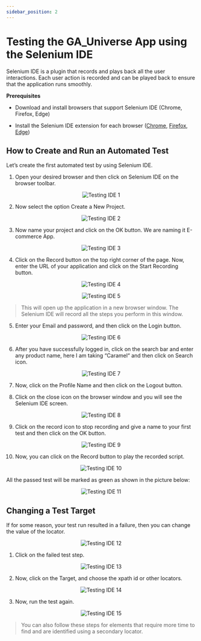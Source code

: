 ```yaml
---
sidebar_position: 2
---
```


# Testing the GA_Universe App using the Selenium IDE

Selenium IDE is a plugin that records and plays back all the user interactions. Each user action is recorded and can be played back to ensure that the application runs smoothly.

**Prerequisites**

- Download and install browsers that support Selenium IDE (Chrome, Firefox, Edge)

- Install the Selenium IDE extension for each browser ([Chrome](https://chromewebstore.google.com/detail/selenium-ide/mooikfkahbdckldjjndioackbalphokd?pli=1), [Firefox](https://addons.mozilla.org/en-US/firefox/addon/selenium-ide/), [Edge](https://microsoftedge.microsoft.com/addons/detail/selenium-ide/ajdpfmkffanmkhejnopjppegokpogffp))

## How to Create and Run an Automated Test

Let’s create the first automated test by using Selenium IDE.

1. Open your desired browser and then click on Selenium IDE on the browser toolbar.

<center>

![Testing IDE 1](../../../static/img/testing-ide-1.png)

</center>

2. Now select the option Create a New Project.

<center>

![Testing IDE 2](../../../static/img/testing-ide-2.png)

</center>

3. Now name your project and click on the OK button. We are naming it E-commerce App.

<center>

![Testing IDE 3](../../../static/img/testing-ide-3.png)

</center>

4. Click on the Record button on the top right corner of the page. Now, enter the URL of your application and click on the Start Recording button.

<center>

![Testing IDE 4](../../../static/img/testing-ide-4.png)

![Testing IDE 5](../../../static/img/testing-ide-5.png)

</center>

> This will open up the application in a new browser window. The Selenium IDE will record all the steps you perform in this window.

5. Enter your Email and password, and then click on the Login button.

<center>

![Testing IDE 6](../../../static/img/testing-ide-6.png)

</center>

6. After you have successfully logged in, click on the search bar and enter any product name, here I am taking “Caramel“ and then click on Search icon.

<center>

![Testing IDE 7](../../../static/img/testing-ide-7.png)

</center>

7. Now, click on the Profile Name and then click on the Logout button.

8. Click on the close icon on the browser window and you will see the Selenium IDE screen.

<center>

![Testing IDE 8](../../../static/img/testing-ide-8.png)

</center>

9. Click on the record icon to stop recording and give a name to your first test and then click on the OK button.

<center>

![Testing IDE 9](../../../static/img/testing-ide-9.png)

</center>

10. Now, you can click on the Record button to play the recorded script.

<center>

![Testing IDE 10](../../../static/img/testing-ide-10.png)

</center>

All the passed test will be marked as green as shown in the picture below:

<center>

![Testing IDE 11](../../../static/img/testing-ide-11.png)

</center>

## Changing a Test Target

If for some reason, your test run resulted in a failure, then you can change the value of the locator.

<center>

![Testing IDE 12](../../../static/img/testing-ide-12.png)

</center>

1. Click on the failed test step.

<center>

![Testing IDE 13](../../../static/img/testing-ide-13.png)

</center>

2. Now, click on the Target, and choose the xpath id or other locators.

<center>

![Testing IDE 14](../../../static/img/testing-ide-14.png)

</center>

3. Now, run the test again.

<center>

![Testing IDE 15](../../../static/img/testing-ide-15.png)

</center>

>You can also follow these steps for elements that require more time to find and are identified using a secondary locator.
